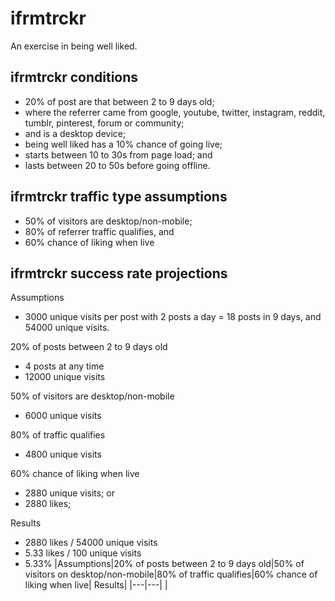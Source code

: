 # ifrmtrckr

An exercise in being well liked.

## ifrmtrckr conditions

- 20% of post are that between 2 to 9 days old;
- where the referrer came from google, youtube, twitter, instagram, reddit, tumblr, pinterest, forum or community;
- and is a desktop device;
- being well liked has a 10% chance of going live;
- starts between 10 to 30s from page load; and
- lasts between 20 to 50s before going offline.

## ifrmtrckr traffic type assumptions 

- 50% of visitors are desktop/non-mobile;
- 80% of referrer traffic qualifies, and
- 60% chance of liking when live

## ifrmtrckr success rate projections

Assumptions
- 3000 unique visits per post with 2 posts a day = 18 posts in 9 days, and 54000 unique visits.

20% of posts between 2 to 9 days old
- 4 posts at any time
- 12000 unique visits

50% of visitors are desktop/non-mobile
- 6000 unique visits

80% of traffic qualifies
- 4800 unique visits

60% chance of liking when live
- 2880 unique visits; or
- 2880 likes;

Results
- 2880 likes / 54000 unique visits
- 5.33 likes / 100 unique visits
- 5.33%
|Assumptions|20% of posts between 2 to 9 days old|50% of visitors on desktop/non-mobile|80% of traffic qualifies|60% chance of liking when live| Results|
|---|---|
|

